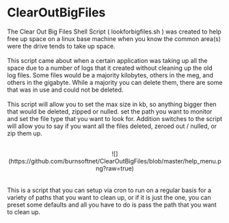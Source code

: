 # ClearOutBigFiles
The Clear Out Big Files Shell Script ( lookforbigfiles.sh ) was created to help free up space on a linux base machine when you know the common area(s) were the drive tends to take up space.
<br/><br/>
This script came about when a certain application was taking up all the space due to a number of logs that it created without cleaning up the old log files. Some files would be a majority kilobytes, others in the meg, and others in the gigabyte. While a majority you can delete them, there are some that was in use and could not be deleted.
<br/><br/>
This script will allow you to set the max size in kb, so anything bigger then that would be deleted, zipped or nulled. set the path you want to monitor and set the file type that you want to look for. Addition switches to the script will allow you to say if you want all the files deleted, zeroed out / nulled, or zip them up.
<br/><br/>
<center>
![](https://github.com/burnsoftnet/ClearOutBigFiles/blob/master/help_menu.png?raw=true)
</center>
<br/><br/>
This is a script that you can setup via cron to run on a regular basis for a variety of paths that you want to clean up, or if it is just the one, you can preset some defaults and all you have to do is pass the path that you want to clean up.
